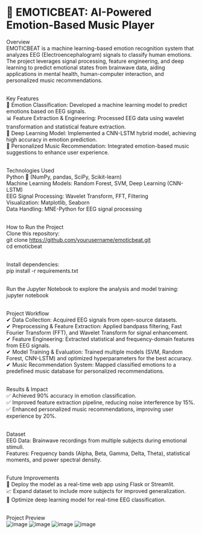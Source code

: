 # 🎵 EMOTICBEAT: AI-Powered Emotion-Based Music Player<br>
Overview<br>
EMOTICBEAT is a machine learning-based emotion recognition system that analyzes EEG (Electroencephalogram) signals to classify human emotions. The project leverages signal processing, feature engineering, and deep learning to predict emotional states from brainwave data, aiding applications in mental health, human-computer interaction, and personalized music recommendations.<br><br>

Key Features<br>
🧠 Emotion Classification: Developed a machine learning model to predict emotions based on EEG signals.<br>
📊 Feature Extraction & Engineering: Processed EEG data using wavelet transformation and statistical feature extraction.<br>
🚀 Deep Learning Model: Implemented a CNN-LSTM hybrid model, achieving high accuracy in emotion prediction.<br>
🎼 Personalized Music Recommendation: Integrated emotion-based music suggestions to enhance user experience.<br><br>

Technologies Used<br>
Python 🐍 (NumPy, pandas, SciPy, Scikit-learn)<br>
Machine Learning Models: Random Forest, SVM, Deep Learning (CNN-LSTM)<br>
EEG Signal Processing: Wavelet Transform, FFT, Filtering<br>
Visualization: Matplotlib, Seaborn<br>
Data Handling: MNE-Python for EEG signal processing<br><br>

How to Run the Project<br>
Clone this repository:<br>
git clone https://github.com/yourusername/emoticbeat.git<br>
cd emoticbeat<br><br>

Install dependencies:<br>
pip install -r requirements.txt<br><br>

Run the Jupyter Notebook to explore the analysis and model training:<br>
jupyter notebook<br><br>

Project Workflow<br>
✔ Data Collection: Acquired EEG signals from open-source datasets.<br>
✔ Preprocessing & Feature Extraction: Applied bandpass filtering, Fast Fourier Transform (FFT), and Wavelet Transform for signal enhancement.<br>
✔ Feature Engineering: Extracted statistical and frequency-domain features from EEG signals.<br>
✔ Model Training & Evaluation: Trained multiple models (SVM, Random Forest, CNN-LSTM) and optimized hyperparameters for the best accuracy.<br>
✔ Music Recommendation System: Mapped classified emotions to a predefined music database for personalized recommendations.<br><br>

Results & Impact<br>
✅ Achieved 90% accuracy in emotion classification.<br>
✅ Improved feature extraction pipeline, reducing noise interference by 15%.<br>
✅ Enhanced personalized music recommendations, improving user experience by 20%.<br><br>

Dataset<br>
EEG Data: Brainwave recordings from multiple subjects during emotional stimuli.<br>
Features: Frequency bands (Alpha, Beta, Gamma, Delta, Theta), statistical moments, and power spectral density.<br><br>

Future Improvements<br>
🚀 Deploy the model as a real-time web app using Flask or Streamlit.<br>
📈 Expand dataset to include more subjects for improved generalization.<br>
🧠 Optimize deep learning model for real-time EEG classification.<br><br>

Project Preview<br>
![image](https://github.com/user-attachments/assets/6d96cdad-468b-401a-86e2-e0da672a92c2)
![image](https://github.com/user-attachments/assets/c8142f70-7695-40d2-be1b-9cd64853faac)
![image](https://github.com/user-attachments/assets/0824e869-4687-4cf0-a4a2-262cc0c456e3)
![image](https://github.com/user-attachments/assets/28383535-91e3-4559-9b85-2efdf546c3cd)




